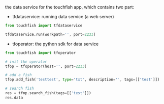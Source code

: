 the data service for the touchfish app, which contains two part:
- tfdataservice: running data service (a web server)
```python
from touchfish import tfdataservice

tfdataservice.run(workpath='', port=2233)
```
- tfoperator: the python sdk for data service
```python
from touchfish import tfoperator

# init the operator
tfop = tfoperator(host='', port=2233)

# add a fish
tfop.add_fish('testtest', type='txt', description='', tags=[['test']])

# search fish
res = tfop.search_fish(tags=[['test']])
res.data
```